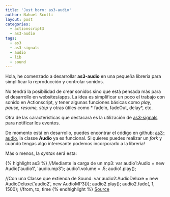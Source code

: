 ```yaml
---
title: 'Just born: as3-audio'
author: Nahuel Scotti
layout: post
categories:
  - actionscript3
  - as3-audio
tags:
  - as3
  - as3-signals
  - audio
  - lib
  - sound
---
```

Hola, he comenzado a desarrollar **as3-audio** en una peque&ntilde;a librer&iacute;a para simplificar la reproducci&oacute;n y controlar sonidos.

No tendr&aacute; la posibilidad de crear sonidos sino que est&aacute; pensada m&aacute;s para el desarrollo en websites/apps. La idea es simplificar un poco el trabajo con sonido en Actionscript, y tener algunas funciones b&aacute;sicas como *play, pause, resume, stop* y otras &uacute;tiles como * fadeIn, fadeOut, delay*, etc.

Otra de las caracter&iacute;sticas que destacar&aacute; es la utilizaci&oacute;n de [as3-signals][2] para notificar los eventos.

De momento est&aacute; en desarrollo, puedes encontrar el c&oacute;digo en github: [as3-audio][3], la classe **Audio** ya es funcional. Si quieres puedes realizar un *fork* y cuando tengas algo interesante podemos incorporarlo a la librer&iacute;a!

M&aacute;s o menos, la *syntax* ser&aacute; esta:

 [2]: https://github.com/robertpenner/as3-signals
 [3]: https://github.com/singuerinc/as3-audio

{% highlight as3 %}
//Mediante la carga de un mp3:
var audio1:Audio = new Audio('audio1', 'audio.mp3');
audio1.volume = .5;
audio1.play();

//Con una Classe que extienda de Sound:
var audio2:AudioDeluxe = new AudioDeluxe('audio2', new AudioMP3());
audio2.play();
audio2.fade(, 1, 1500); //from, to, time
{% endhighlight %}
[Source][3]